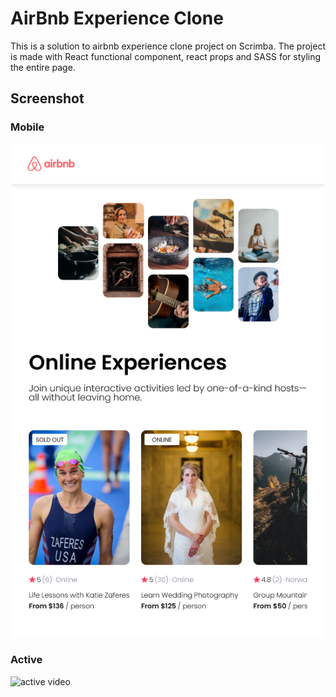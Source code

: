 # AirBnb Experience Clone

This is a solution to airbnb experience clone project on Scrimba. The project is made with React functional component, react props and SASS for styling the entire page.  

## Screenshot

### Mobile
![mobile screenshot](./screenshot/mobile.png)

### Active
![active video](./screenshot/active.gif)
